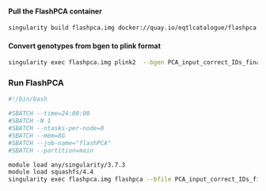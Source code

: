 #### Pull the FlashPCA container

```bash
singularity build flashpca.img docker://quay.io/eqtlcatalogue/flashpca:v2.0
```

#### Convert genotypes from bgen to plink format

```bash
singularity exec flashpca.img plink2  --bgen PCA_input_correct_IDs_final.bgen ref-first --sample PCA_input_correct_IDs_final.sample --make-bed --out PCA_input_correct_IDs_final
```

### Run FlashPCA

```bash
#!/bin/bash

#SBATCH --time=24:00:00
#SBATCH -N 1
#SBATCH --ntasks-per-node=8
#SBATCH --mem=8G
#SBATCH --job-name="flashPCA"
#SBATCH --partition=main

module load any/singularity/3.7.3
module load squashfs/4.4
singularity exec flashpca.img flashpca --bfile PCA_input_correct_IDs_final --outpc PCA_input_correct_IDs_final_pca -d20 -n8
```